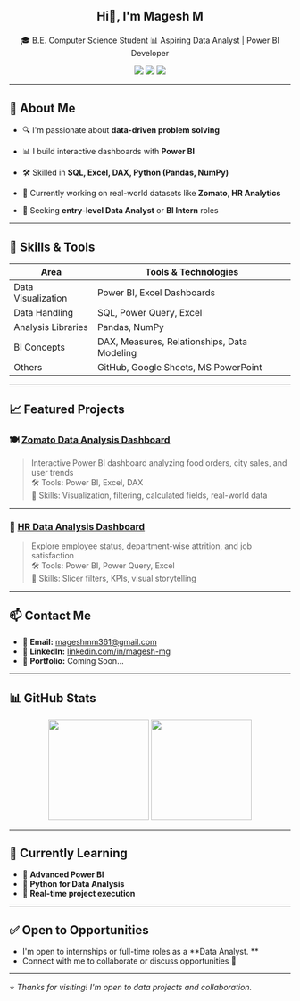 ## <p align="center"> Hi👋, I'm Magesh M
</p>
<p align="center">
🎓 B.E. Computer Science Student 
📊 Aspiring Data Analyst | Power BI Developer  
</p>

<p align="center">
  <a href="https://www.linkedin.com/in/magesh-mg"><img src="https://img.shields.io/badge/LinkedIn-blue?logo=linkedin&style=flat&label=Connect" /></a>
  <a href="mailto:mageshmm361@gmail.com"><img src="https://img.shields.io/badge/Gmail-red?logo=gmail&style=flat&label=Email" /></a>
  <a href="https://github.com/Magesh361"><img src="https://img.shields.io/badge/GitHub-black?logo=github&style=flat&label=Follow" /></a>
</p>

---

## 🧠 About Me

- 🔍 I'm passionate about **data-driven problem solving**

- 📊 I build interactive dashboards with **Power BI**
  
- 🛠️ Skilled in **SQL, Excel, DAX, Python (Pandas, NumPy)**
  
- 🎯 Currently working on real-world datasets like **Zomato, HR Analytics**
  
- 💼 Seeking **entry-level Data Analyst** or **BI Intern** roles

---

## 🚀 Skills & Tools

| Area               | Tools & Technologies                         |
|--------------------|----------------------------------------------|
| Data Visualization | Power BI, Excel Dashboards                   |
| Data Handling      | SQL, Power Query, Excel                      |
| Analysis Libraries | Pandas, NumPy                                |
| BI Concepts        | DAX, Measures, Relationships, Data Modeling  |
| Others             | GitHub, Google Sheets, MS PowerPoint         |

---

## 📈 Featured Projects

### 🍽️ [Zomato Data Analysis Dashboard](https://github.com/Magesh361/zomato-data-analysis)
> Interactive Power BI dashboard analyzing food orders, city sales, and user trends  
🛠️ Tools: Power BI, Excel, DAX  
📌 Skills: Visualization, filtering, calculated fields, real-world data

---

### 👔 [HR Data Analysis Dashboard](https://github.com/Magesh361/hr-data-analysis)
> Explore employee status, department-wise attrition, and job satisfaction  
🛠️ Tools: Power BI, Power Query, Excel  
📌 Skills: Slicer filters, KPIs, visual storytelling

---

## 📫 Contact Me

- 📧 **Email:** mageshmm361@gmail.com  
- 🔗 **LinkedIn:** [linkedin.com/in/magesh-mg](https://www.linkedin.com/in/magesh-mg)  
- 💼 **Portfolio:** Coming Soon...

---

## 📊 GitHub Stats

<p align="center">
  <img src="https://github-readme-stats.vercel.app/api?username=Magesh361&show_icons=true&theme=tokyonight" height="180" />
  <img src="https://github-readme-stats.vercel.app/api/top-langs/?username=Magesh361&layout=compact&theme=tokyonight" height="180" />
</p>

---

## 🏁 Currently Learning

- 📘 **Advanced Power BI**
- 🧪 **Python for Data Analysis**
- 💼 **Real-time project execution**

---

## ✅ Open to Opportunities

- I'm open to internships or full-time    roles as a **Data Analyst. **  
- Connect with me to collaborate or       discuss opportunities 🚀

---

⭐️ *Thanks for visiting! I'm open to data projects and collaboration.*
